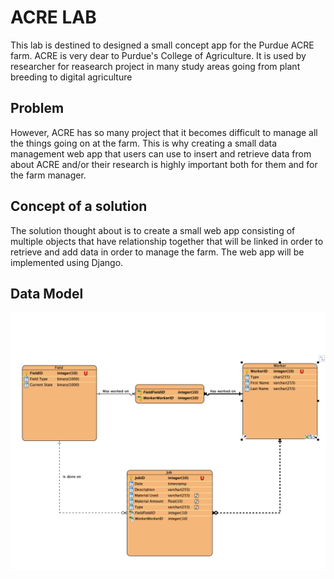 # ACRE LAB #

This lab is destined to designed a small concept app for the Purdue ACRE farm. 
ACRE is very dear to Purdue's College of Agriculture. It is used by researcher for reasearch project 
in many study areas going from plant breeding to digital agriculture


## Problem ##

However, ACRE has so many project that it becomes difficult to manage all the things going on at the farm. This is why creating a small data management web app that users can use to insert and retrieve data from about ACRE and/or
their research is highly important both for them and for the farm manager.

## Concept of a solution ## 

The solution thought about is to create a small web app consisting of multiple objects that have relationship together that will be linked in order to retrieve and add data in order to manage the farm. The web app will be implemented using Django.

## Data Model ##

![Data Model](Lab4/images/datamodel.png)
